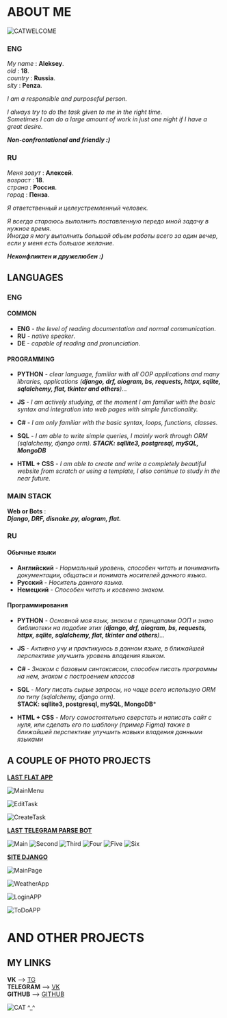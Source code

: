 
# ABOUT ME
![CATWELCOME](https://media1.tenor.com/m/b_CQSgcIiZsAAAAd/umi-tof.gif)
### ENG

*My name* : __Aleksey__. \
*old* : __18__. \
*country* : __Russia__. \
*sity* : __Penza__.

*I am a responsible and purposeful person.* 

*I always try to do the task given to me in the right time.*  
*Sometimes I can do a large amount of work in just one night if I have a great desire.*     

***Non-confrontational and friendly :)***

### RU

*Меня зовут* : __Алексей__. \
*возраст* : __18__. \
*страна* : __Россия__. \
*город* : __Пенза__.

*Я ответственный и целеустремленный человек.* 

*Я всегда стараюсь выполнить поставленную передо мной задачу в нужное время.*  
*Иногда я могу выполнить большой объем работы всего за один вечер, если у меня есть большое желание.*     

***Неконфликтен и дружелюбен :)***

## LANGUAGES
###   ENG
#### COMMON
-   **ENG** - *the level of reading documentation and normal communication*.
-   **RU** - *native speaker*.
-   **DE** - *capable of reading and pronunciation*.
  
#### PROGRAMMING
-   **PYTHON** - *clear language, familiar with all OOP applications and many libraries, applications (**django, drf, aiogram, bs, requests, httpx, sqlite, sqlalchemy, flat, tkinter and others**)...*
-   **JS** - *I am actively studying, at the moment I am familiar with the basic syntax and integration into web pages with simple functionality.*
  
-   **C#** - *I am only familiar with the basic syntax, loops, functions, classes.*
-   **SQL** - *I am able to write simple queries, I mainly work through ORM (sqlalchemy, django orm).
 **STACK: sqllite3, postgresql, mySQL, MongoDB***
-   **HTML + CSS** - *I am able to create and write a completely beautiful website from scratch or using a template, I also continue to study in the near future.*

### MAIN STACK
**Web or Bots** : \
    ***Django, DRF, disnake.py, aiogram, flat.***

### RU

#### Обычные языки
-   **Английский** - *Нормальный уровень, способен читать и пониманить документации, общаться и понимать носителей данного языка*.
-   **Русский** - *Носитель данного языка*.
-   **Немецкий** - *Способен читать и косвенно знаком*.

#### Программирования
-   **PYTHON** - *Основной моя язык, знаком с принцапами ООП и знаю библиотеки на подобие этих (**django, drf, aiogram, bs, requests, httpx, sqlite, sqlalchemy, flat, tkinter and others**)...*
-   **JS** - *Активно учу и практикуюсь в данном языке, в ближайшей перспективе улучшить уровень владения языком.*
  
-   **C#** - *Знаком с базовым синтаксисом, способен писать программы на нем, знаком с построением классов*
-   **SQL** - *Могу писать сырые запросы, но чаще всего использую ORM по типу (sqlalchemy, django orm)*. \
 **STACK: sqllite3, postgresql, mySQL, MongoDB***
-   **HTML + CSS** - *Могу самостоятельно сверстать и написать сайт с нуля, или сделать его по шаблону (пример Figma) также в ближайшей перспективе улучшить навыки владения данными языками*

## A COUPLE OF PHOTO PROJECTS

**[LAST FLAT APP]("https://github.com/xzxbtl/ToDoApp")** 

![MainMenu]([https://downloader.disk.yandex.ru/preview/4dff11fab8ee7d76b0dd92c7e317846a0ee473fc13d9602f359d078f1a2a2ab3/666f7511/7UcFUveunguPiNV83hxinW4ZvrXq6lbfusXl8T55xEztJA5EMK_NWMKkz-afJy8PJcP_W3TyGq888yrM3L4bSA%3D%3D?uid=0&filename=9NekgTP-zVs.jpg&disposition=inline&hash=&limit=0&content_type=image%2Fjpeg&owner_uid=0&tknv=v2&size=2048x2048](https://downloader.disk.yandex.ru/preview/57fffed24180a0fd919d37ad9908674f20abe4da62ba29d9fbd8e5ef70245999/66880160/7UcFUveunguPiNV83hxinW4ZvrXq6lbfusXl8T55xEztJA5EMK_NWMKkz-afJy8PJcP_W3TyGq888yrM3L4bSA%3D%3D?uid=0&filename=9NekgTP-zVs.jpg&disposition=inline&hash=&limit=0&content_type=image%2Fjpeg&owner_uid=0&tknv=v2&size=2048x2048))

![EditTask](https://downloader.disk.yandex.ru/preview/3ddc1f23d8522128925f194843518f671d78b0f655a7454f892f0ac011763259/6677589f/89R6vv9OJw7kv7eYjZvvfW4ZvrXq6lbfusXl8T55xEzNMO1MckpmicTSZfYZ70ovqOEJiHQXKHevL1FkHOh-vw%3D%3D?uid=0&filename=showtaskedits.jpg&disposition=inline&hash=&limit=0&content_type=image%2Fjpeg&owner_uid=0&tknv=v2&size=2048x2048)

![CreateTask](https://downloader.disk.yandex.ru/preview/23ae75c3953a28bee71c1015e44bae26b076000f985ddeba6273bd5c72ff6bc1/666f756a/kseEory4dr6eobMsATjY8m4ZvrXq6lbfusXl8T55xEw-8KTOUD5Id25a8CVaBb2XtTM0zSXp38D9BXrLB9QLTQ%3D%3D?uid=0&filename=createtask.jpg&disposition=inline&hash=&limit=0&content_type=image%2Fjpeg&owner_uid=0&tknv=v2&size=2048x2048)

**[LAST TELEGRAM PARSE BOT]("https://github.com/xzxbtl/aiogramParseBOT")**

![Main](https://downloader.disk.yandex.ru/preview/62cfe52492f7ed649f84b5c613fba992360838b8377d09e7f455b615c9a5d6d5/66775bb3/7Aw3KtWP4i5_0XdwpvNAAv2p0R1Mlwl__YC3ysvCWkf5GHuz3KgqbmR_2_a6wdNwz3xA0eeDKBdoOvc_YWhEJQ%3D%3D?uid=0&filename=cewK3dcrSTE.jpg&disposition=inline&hash=&limit=0&content_type=image%2Fjpeg&owner_uid=0&tknv=v2&size=2048x2048)
![Second](https://downloader.disk.yandex.ru/preview/909217597ca5cb4e95ed8b7bce8daef6dacf0d7a0e2087fa19d5350ccbc839bc/66775bdb/4pDQGzzv7Q2ZpXRd06ZUHq_QZaOQFP-RCtp66LhLfjDm-BhFAy507Ivq45S-03AFTzaVAuePX-VI6i-EDZaeHQ%3D%3D?uid=0&filename=pDs7eLjTbJ0.jpg&disposition=inline&hash=&limit=0&content_type=image%2Fjpeg&owner_uid=0&tknv=v2&size=2048x2048)
![Third](https://downloader.disk.yandex.ru/preview/2cb3ec88f7ba643d4c2d41a5e8b4dd5d837a69793ff2640fbb674588df940ca1/66775bf3/Hfnx5AJV96nSwPQpkrE4IP2p0R1Mlwl__YC3ysvCWke5R727RfieUgwtzNTztSoCIIcd1LsbGwrqNN7wik7D-g%3D%3D?uid=0&filename=yFq9ryp3xnc.jpg&disposition=inline&hash=&limit=0&content_type=image%2Fjpeg&owner_uid=0&tknv=v2&size=2048x2048)
![Four](https://downloader.disk.yandex.ru/preview/9eb89148560406c54bebb4233d5cd05ff325132cf89fdc7fdf1f6df1b1cb3d1f/66775c06/4kW9oXH7wcp5ySdJpmwRMme8I0IuzmEzmlNw11-YFLNZLF039wHypvCIt8GmNdAxQty7_ZG6MPwNzTM_jy60lQ%3D%3D?uid=0&filename=FnZSyTbEjzA.jpg&disposition=inline&hash=&limit=0&content_type=image%2Fjpeg&owner_uid=0&tknv=v2&size=2048x2048)
![Five](https://downloader.disk.yandex.ru/preview/0c03e904b4d697967ecfef9bcb14bdc958e4155ed274dc8521874ff39f526ef4/66775c1c/E5ZgwFwJjxtc78F8jaEcyf2p0R1Mlwl__YC3ysvCWkcdG9A1tuA1x0sOrb0BvC7A1CbSBrvUAZVo4KUwzsxI0g%3D%3D?uid=0&filename=cdvbELCxDfs.jpg&disposition=inline&hash=&limit=0&content_type=image%2Fjpeg&owner_uid=0&tknv=v2&size=2048x2048)
![Six](https://downloader.disk.yandex.ru/preview/08ce62709fff4dae0be9a30bfc3f12bae6ceafbc3bdd9002096f3507a72ebe62/66775c2d/RluWlBS5DXwC5OfoJZGwyv2p0R1Mlwl__YC3ysvCWkdcgzlurf0Nd_f_uxroxJoPXb1-11uSE8iKVJe-8AG2IA%3D%3D?uid=0&filename=R68Y1__91HM.jpg&disposition=inline&hash=&limit=0&content_type=image%2Fjpeg&owner_uid=0&tknv=v2&size=2048x2048)

**[SITE DJANGO]("https://github.com/xzxbtl/djnagoproject")**

![MainPage](https://downloader.disk.yandex.ru/preview/61f4cc3a11fe581f02d6c301f224956934df881ba297108ce7ae27baa1866fc6/66775e2a/bRgTVfmW20_PC5PI-lOWSz2HBaLaSanXtgY_t9PudoVuRoP9Qqbi5a_pGACCkaGQu30kti6Fzi4zxVhcWkvFFQ%3D%3D?uid=0&filename=sitemain.jpg&disposition=inline&hash=&limit=0&content_type=image%2Fjpeg&owner_uid=0&tknv=v2&size=2048x2048)

![WeatherApp](https://downloader.disk.yandex.ru/preview/340af0ea3a87064b9b2d91bc404cb0716fe2cd90b118f06aa48514d11b95acac/66775e40/gDB_2piJf4lZkBQ3VLfVST2HBaLaSanXtgY_t9PudoXbNIHUmNowoI4BUmyghubuI0must3OdkcMBljCDQpp0g%3D%3D?uid=0&filename=siteWeather.jpg&disposition=inline&hash=&limit=0&content_type=image%2Fjpeg&owner_uid=0&tknv=v2&size=2048x2048)

![LoginAPP](https://downloader.disk.yandex.ru/preview/4552b7e9241a5cb86d0af6dfc22299eb9c831e3a0b487b80b178780789ce4ed7/66775e50/FVUDvNLZYUSinzaP2YXQHz2HBaLaSanXtgY_t9PudoVqvU7Xx8oIb5zNAelTjrigxdZOxb8DICBlqrO-3B1djA%3D%3D?uid=0&filename=siteLog.jpg&disposition=inline&hash=&limit=0&content_type=image%2Fjpeg&owner_uid=0&tknv=v2&size=2048x2048)

![ToDoAPP](https://downloader.disk.yandex.ru/preview/f209898d85f87669976f3605dd599c2732160ac5f1464188f4d1d39696baa7d1/66775e7a/w8rYxMWwmNozSRL6VOvpGMEQuzL181-fmUzYAKZcYvXcejsecl05x_t-LG3OuT8LPpE7l2HEr_ntqBGa5bJjzg%3D%3D?uid=0&filename=siteToDo.jpg&disposition=inline&hash=&limit=0&content_type=image%2Fjpeg&owner_uid=0&tknv=v2&size=2048x2048)

#   AND OTHER PROJECTS

## MY LINKS
**VK** --> [TG](https://t.me/qxzxbtlqq) \
**TELEGRAM** --> [VK](https://vk.com/xxzxbtl) \
**GITHUB** -->  [GITHUB](https://github.com/xzxbtl)

![CAT ^_^](https://media1.tenor.com/m/dmYFpSnH7oYAAAAC/anime-cat-anime-cat-eating.gif)
